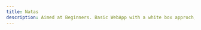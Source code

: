 ```yaml
---
title: Natas
description: Aimed at Beginners. Basic WebApp with a white box approch, showing of the most common bugs and how to abuse them.
---
```


